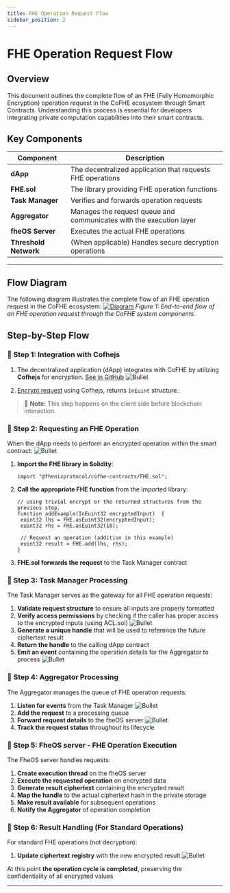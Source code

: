 ```yaml
---
title: FHE Operation Request Flow
sidebar_position: 2
---
```


# FHE Operation Request Flow

## Overview

This document outlines the complete flow of an FHE (Fully Homomorphic Encryption) operation request in the CoFHE ecosystem through Smart Contracts. Understanding this process is essential for developers integrating private computation capabilities into their smart contracts.


## Key Components

| Component | Description |
|-----------|-------------|
| **dApp** | The decentralized application that requests FHE operations |
| **FHE.sol** | The library providing FHE operation functions |
| **Task Manager** | Verifies and forwards operation requests |
| **Aggregator** | Manages the request queue and communicates with the execution layer |
| **fheOS Server** | Executes the actual FHE operations |
| **Threshold Network** | (When applicable) Handles secure decryption operations |

---
## Flow Diagram

The following diagram illustrates the complete flow of an FHE operation request in the CoFHE ecosystem:
[![Diagram](../../../../static/img/assets/Transactions.svg)](../../../../static/img/assets/Transactions.svg)
*Figure 1: End-to-end flow of an FHE operation request through the CoFHE system components*

## Step-by-Step Flow

### 📌 Step 1: Integration with Cofhejs

1. The decentralized application (dApp) integrates with CoFHE by utilizing **Cofhejs** for encryption.
[See in GitHub](https://github.com/FhenixProtocol/cofhe.js) ![Bullet](../../../../static/img/assets/1.png)

2. [Encrypt request](./encryption-request.md) using Cofhejs, returns `InEuint` structure.

> 📝 **Note:** This step happens on the client side before blockchain interaction.

### 📌 Step 2: Requesting an FHE Operation 

When the dApp needs to perform an encrypted operation within the smart contract: ![Bullet](../../../../static/img/assets/2.png)
1. **Import the FHE library in Solidity**:
   ```solidity
   import "@fhenixprotocol/cofhe-contracts/FHE.sol";
   ```

2. **Call the appropriate FHE function** from the imported library:
   ```solidity
   // using trivial encrypt or the returned structures from the previous step.
   function addExample(InEuint32 encryptedInput)  {
    euint32 lhs = FHE.asEuint32(encryptedInput);
    euint32 rhs = FHE.asEuint32(10);
    
    // Request an operation (addition in this example)
    euint32 result = FHE.add(lhs, rhs);
   }
   ```

3. **FHE.sol forwards the request** to the Task Manager contract

### 📌 Step 3: Task Manager Processing

The Task Manager serves as the gateway for all FHE operation requests:

1. **Validate request structure** to ensure all inputs are properly formatted
2. **Verify access permissions** by checking if the caller has proper access to the encrypted inputs (using ACL.sol) ![Bullet](../../../../static/img/assets/3.png)
3. **Generate a unique handle** that will be used to reference the future ciphertext result
4. **Return the handle** to the calling dApp contract
5. **Emit an event** containing the operation details for the Aggregator to process ![Bullet](../../../../static/img/assets/4.png)

### 📌 Step 4: Aggregator Processing

The Aggregator manages the queue of FHE operation requests:

1. **Listen for events** from the Task Manager ![Bullet](../../../../static/img/assets/5.png)
2. **Add the request** to a processing queue
3. **Forward request details** to the fheOS server ![Bullet](../../../../static/img/assets/6.png)
4. **Track the request status** throughout its lifecycle

### 📌 Step 5: FheOS server - FHE Operation Execution

The FheOS server handles requests:

1. **Create execution thread** on the fheOS server
2. **Execute the requested operation** on encrypted data
3. **Generate result ciphertext** containing the encrypted result
4. **Map the handle** to the actual ciphertext hash in the private storage
5. **Make result available** for subsequent operations
6. **Notify the Aggregator** of operation completion

### 📌 Step 6: Result Handling (For Standard Operations)

For standard FHE operations (not decryption):

1. **Update ciphertext registry** with the new encrypted result ![Bullet](../../../../static/img/assets/7.png)

At this point **the operation cycle is completed**, preserving the confidentiality of all encrypted values

---
